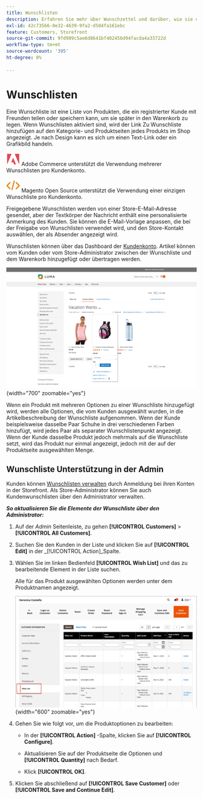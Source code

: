 ```yaml
---
title: Wunschlisten
description: Erfahren Sie mehr über Wunschzettel und darüber, wie sie das Einkaufserlebnis verbessern und mehr Verkäufe fördern können.
exl-id: 42c73566-0e32-4639-9fa2-d504fa161ebc
feature: Customers, Storefront
source-git-commit: 9fd909c5ae6d8641bf402456d94facda4a33722d
workflow-type: tm+mt
source-wordcount: '395'
ht-degree: 0%

---
```


# Wunschlisten

Eine Wunschliste ist eine Liste von Produkten, die ein registrierter Kunde mit Freunden teilen oder speichern kann, um sie später in den Warenkorb zu legen. Wenn Wunschlisten aktiviert sind, wird der Link Zu Wunschliste hinzufügen auf den Kategorie- und Produktseiten jedes Produkts im Shop angezeigt. Je nach Design kann es sich um einen Text-Link oder ein Grafikbild handeln.

![Adobe Commerce](../assets/adobe-logo.svg) Adobe Commerce unterstützt die Verwendung mehrerer Wunschlisten pro Kundenkonto.

![Magento Open Source](../assets/open-source.svg) Magento Open Source unterstützt die Verwendung einer einzigen Wunschliste pro Kundenkonto.

Freigegebene Wunschlisten werden von einer Store-E-Mail-Adresse gesendet, aber der Textkörper der Nachricht enthält eine personalisierte Anmerkung des Kunden. Sie können die E-Mail-Vorlage anpassen, die bei der Freigabe von Wunschlisten verwendet wird, und den Store-Kontakt auswählen, der als Absender angezeigt wird.

Wunschlisten können über das Dashboard der [Kundenkonto](../customers/account-dashboard.md). Artikel können vom Kunden oder vom Store-Administrator zwischen der Wunschliste und dem Warenkorb hinzugefügt oder übertragen werden.

![Beispiel einer Storefront - Meine Wunschliste](./assets/storefront-my-wishlist.png){width="700" zoomable="yes"}

Wenn ein Produkt mit mehreren Optionen zu einer Wunschliste hinzugefügt wird, werden alle Optionen, die vom Kunden ausgewählt wurden, in die Artikelbeschreibung der Wunschliste aufgenommen. Wenn der Kunde beispielsweise dasselbe Paar Schuhe in drei verschiedenen Farben hinzufügt, wird jedes Paar als separater Wunschlistenpunkt angezeigt. Wenn der Kunde dasselbe Produkt jedoch mehrmals auf die Wunschliste setzt, wird das Produkt nur einmal angezeigt, jedoch mit der auf der Produktseite ausgewählten Menge.

## Wunschliste Unterstützung in der Admin

Kunden können [Wunschlisten verwalten](wishlist-storefront.md) durch Anmeldung bei ihren Konten in der Storefront. Als Store-Administrator können Sie auch Kundenwunschlisten über den Administrator verwalten.

**_So aktualisieren Sie die Elemente der Wunschliste über den Administrator:_**

1. Auf der _Admin_ Seitenleiste, zu gehen **[!UICONTROL Customers]** > **[!UICONTROL All Customers]**.

1. Suchen Sie den Kunden in der Liste und klicken Sie auf **[!UICONTROL Edit]** in der _[!UICONTROL Action]_Spalte.

1. Wählen Sie im linken Bedienfeld **[!UICONTROL Wish List]** und das zu bearbeitende Element in der Liste suchen.

   Alle für das Produkt ausgewählten Optionen werden unter dem Produktnamen angezeigt.

   ![Commerce Admin - Customer Wish List](./assets/customer-wishlist-edit-admin.png){width="600" zoomable="yes"}

1. Gehen Sie wie folgt vor, um die Produktoptionen zu bearbeiten:

   - In der **[!UICONTROL Action]** -Spalte, klicken Sie auf **[!UICONTROL Configure]**.

   - Aktualisieren Sie auf der Produktseite die Optionen und **[!UICONTROL Quantity]** nach Bedarf.

   - Klick **[!UICONTROL OK]**.

1. Klicken Sie abschließend auf **[!UICONTROL Save Customer]** oder **[!UICONTROL Save and Continue Edit]**.
